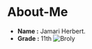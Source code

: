 # About-Me
* **Name :** Jamari Herbert.
* **Grade :** 11th
![Broly](https://vignette.wikia.nocookie.net/dragonball/images/5/50/Broly_post_battle.png/revision/latest?cb=20191008122307)
